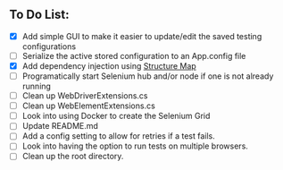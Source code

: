 ## To Do List:
- [x] Add simple GUI to make it easier to update/edit the saved testing configurations
- [ ] Serialize the active stored configuration to an App.config file
- [x] Add dependency injection using [Structure Map](http://structuremap.github.io/)
- [ ] Programatically start Selenium hub and/or node if one is not already running
- [ ] Clean up WebDriverExtensions.cs
- [ ] Clean up WebElementExtensions.cs
- [ ] Look into using Docker to create the Selenium Grid
- [ ] Update README.md
- [ ] Add a config setting to allow for retries if a test fails.
- [ ] Look into having the option to run tests on multiple browsers.
- [ ] Clean up the root directory.
